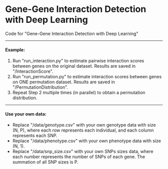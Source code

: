 # Gene-Gene Interaction Detection with Deep Learning
Code for "Gene-Gene Interaction Detection with Deep Learning"

---
#### Example:
1. Run "run_interaction.py" to estimate pairwise interaction scores between genes on the original dataset. Results are saved in "/InteractionScore".
2. Run "run_permutation.py" to estimate interaction scores between genes on ONE permutation dataset. Results are saved in "/PermutationDistribution". 
3. Repeat Step 2 multiple times (in parallel) to obtain a permutation distribution.

---
#### Use your own data:
- Replace "/data/genotype.csv" with your own genotype data with size (N, P), where each row represents each individual, and each column represents each SNP.
- Replace "/data/phenotype.csv" with your own phenotype data with size (N, 1).
- Replace "/data/snp_size.csv" with your own SNPs sizes data, where each number represents the number of SNPs of each gene. The summation of all SNP sizes is P.
